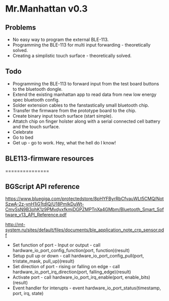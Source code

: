 Mr.Manhattan v0.3
=============

## Problems ##
- No easy way to program the external BLE-113.
- Programming the BLE-113 for multi input forwarding - theoretically solved.
- Creating a simplistic touch surface - theoretically solved.

## Todo ##
- Programming the BLE-113 to forward input from the test board buttons to the bluetooth dongle.
- Extend the existing manhattan app to read data from new low energy spec bluetooth config. 
- Solder extension cables to the fanstastically small bluetooth chip. 
- Transfer the firmware from the prototype board to the chip.
- Create binary input touch surface (start simple).
- Attatch chip on finger holster along with a serial connected cell battery and the touch surface.
- Celebrate 
- Go to bed
- Get up - go to work. Hey, what the hell do I know!

## BLE113-firmware resources ##
===============

BGScript API reference
---------------------
https://www.bluegiga.com/protectedstore/8pHYFByrRbCfvauWLt5CMQ/NotSzwA-2z-ynH1iG1tdIQ/U18PmIkDuWt-CmvSsN9B3ohK1z9PMvdyxfkmjDGPZMPTnXa4GMbm/Bluetooth_Smart_Software_v13_API_Reference.pdf

http://mt-system.ru/sites/default/files/documents/ble_application_note_crp_sensor.pdf

* Set function of port - Input or output - call hardware_io_port_config_function(port, function)(result)
* Setup pull up or down - call hardware_io_port_config_pull(port, tristate_mask, pull_up)(result)
* Set direction of port - rising or falling on edge - call hardware_io_port_irq_direction(port, falling_edge)(result)
* Activate port - call hardware_io_port_irq_enable(port, enable_bits)(result)
* Event handler for interupts - event hardware_io_port_status(timestamp, port, irq, state)

